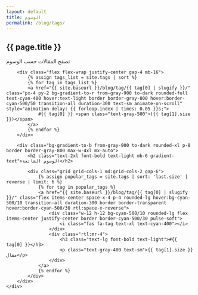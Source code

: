 ```yaml
---
layout: default
title: الوسوم
permalink: /blog/tags/
---
```


<section class="relative z-10 py-20 px-4 md:px-12 bg-gradient-to-b from-dark to-gray-900/50" id="tags">
    <div class="container mx-auto">
        <div class="text-center mb-16 animate-on-scroll"> 
            <h1 class="text-3xl md:text-4xl font-bold mb-4">
                <span class="gradient-text neon-flicker">{{ page.title }}</span>
            </h1>
            <div class="w-24 h-1 bg-gradient-to-r from-cyan-500 to-purple-600 mx-auto mb-6"></div>
            <p class="text-gray-400 max-w-3xl mx-auto">
                تصفح المقالات حسب الوسوم
            </p>
        </div>
        
        <div class="flex flex-wrap justify-center gap-4 mb-16">
            {% assign tags_list = site.tags | sort %}
            {% for tag in tags_list %}
            <a href="{{ site.baseurl }}/blog/tag/{{ tag[0] | slugify }}/" class="px-4 py-2 bg-gradient-to-r from-gray-900 to-dark rounded-full text-cyan-400 hover:text-light border border-gray-800 hover:border-cyan-500/50 transition-all duration-300 text-sm animate-on-scroll" style="animation-delay: {{ forloop.index | times: 0.05 }}s;">
                #{{ tag[0] }} <span class="text-gray-500">({{ tag[1].size }})</span>
            </a>
            {% endfor %}
        </div>
        
        <div class="bg-gradient-to-b from-gray-900 to-dark rounded-xl p-8 border border-gray-800 max-w-4xl mx-auto">
            <h2 class="text-2xl font-bold text-light mb-6 gradient-text">الوسوم الشائعة</h2>
            
            <div class="grid grid-cols-1 md:grid-cols-2 gap-6">
                {% assign popular_tags = site.tags | sort: 'last.size' | reverse | limit: 6 %}
                {% for tag in popular_tags %}
                <a href="{{ site.baseurl }}/blog/tag/{{ tag[0] | slugify }}/" class="flex items-center space-x-4 p-4 rounded-lg hover:bg-cyan-500/10 transition-all duration-300 border border-transparent hover:border-cyan-500/30 rtl:space-x-reverse">
                    <div class="w-12 h-12 bg-cyan-500/10 rounded-lg flex items-center justify-center border border-cyan-500/30 pulse-soft">
                        <i class="fas fa-tag text-xl text-cyan-400"></i>
                    </div>
                    <div class="rtl:mr-4">
                        <h3 class="text-lg font-bold text-light">#{{ tag[0] }}</h3>
                        <p class="text-gray-400 text-sm">{{ tag[1].size }} مقال</p>
                    </div>
                </a>
                {% endfor %}
            </div>
        </div>
    </div>
</section>
